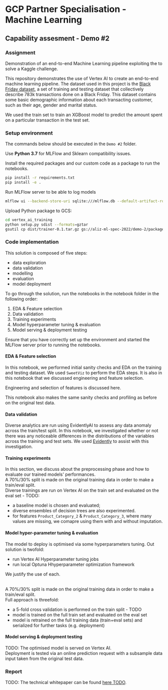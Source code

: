 # GCP Partner Specialisation - Machine Learning
## Capability assesment - Demo #2

### Assignment
Demonstration of an end-to-end Machine Learning pipeline exploiting the  to solve a Kaggle challenge.

This repository demonstrates the use of Vertex AI to create an end-to-end machine learning pipeline.
The dataset used in this project is the [Black Friday dataset](https://www.kaggle.com/abhisingh10p14/black-friday), a set of training and testing dataset that collectively describe 783k transactions done on a Black Friday. This dataset contains some basic demographic information about each transacting customer, such as their age, gender and marital status.

We used the train set to train an XGBoost model to predict the amount spent on a particular transaction in the test set.

### Setup environment

The commands below should be executed in the `Demo #2` folder.

Use **Python 3.7** for MLFlow and Sklearn compatibility issues.

Install the required packages and our custom code as a package to run the notebooks.
```sh
pip install -r requirements.txt
pip install -e .
```


Run MLFlow server to be able to log models
```sh
mlflow ui --backend-store-uri sqlite:///mlflow.db --default-artifact-root ./artifacts --host 0.0.0.0
```


Upload Python package to GCS:
```sh
cd vertex_ai_training
python setup.py sdist --formats=gztar
gsutil cp dist/trainer-0.1.tar.gz gs://aliz-ml-spec-2022/demo-2/package/trainer-0.1.tar.gz
```


### Code implementation
This solution is composed of five steps:
- data exploration
- data validation
- modelling
- evaluation
- model deployment

To go through the solution, run the notebooks in the notebook folder in the following order:
1. EDA & Feature selection
2. Data validation
3. Training experiments
4. Model hyperparameter tuning & evaluation
5. Model serving & deployment testing

Ensure that you have correctly set up the environment and started the MLFlow server prior to running the notebooks.

#### EDA & Feature selection
In this notebook, we performed initial sanity checks and EDA on the training and testing dataset. We used `SweetViz` to perform the EDA steps. It is also in this notebook that we discussed engineering and feature selection.

Engineering and selection of features is discussed here.  

This notebook also makes the same sanity checks and profiling as before on the original test data.


#### Data validation
Diverse analytics are run using EvidentlyAI to assess any data anomaly across the train/test split.
In this notebook, we investigated whether or not there was any noticeable differences in the distributions of the variables across the training and test sets. We used [Evidently](https://evidentlyai.com/) to assist with this investigation.


#### Training experiments
In this section, we discuss about the preprocessing phase and how to evaluate our trained models' performances.
<br>A 70%/30% split is made on the original training data in order to make a train/eval split.
<br>Diverse trainings are run on Vertex AI on the train set and evaluated on the eval set - TODO:
- a baseline model is chosen and evaluated;
- diverse ensembles of decision trees are also experimented.
- for features `Product_Category_2` & `Product_Category_3`, where many values are missing, we comapre using them with and without imputation.


#### Model hyper-parameter tuning & evaluation
The model to deploy is optimised via some hyperparameters tuning. Out solution is twofold:
- run Vertex AI Hyperparameter tuning jobs
- run local Optuna Hhyperparameter optimization framework

We justify the use of each.

<br>A 70%/30% split is made on the original training data in order to make a train/eval split.
<br>Full approach is threefold:
- a 5-fold cross validation is performed on the train split - TODO
- model is trained on the full train set and evaluated on the eval set
- model is retrained on the full training data (train+eval sets) and serialized for further tasks (e.g. deployment)


#### Model serving & deployment testing
TODO:
The optimised model is served on Vertex AI.
<br>Deployment is tested via an online prediction request with a subsample data input taken from the original test data.


### Report
TODO:
The technical whitepaper can be found [here TODO](TODO).
